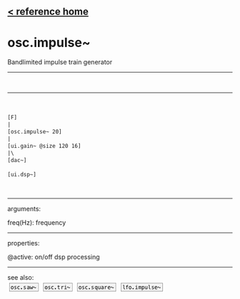 [< reference home](ceammc_lib.html)
---

# osc.impulse~


Bandlimited impulse train generator

---

<br>


---


```


[F]
|
[osc.impulse~ 20]
|
[ui.gain~ @size 120 16]
|\
[dac~]

[ui.dsp~]

            
```

---
arguments:

freq(Hz): frequency<br>

---
properties:

@active: on/off dsp
            processing<br>

---
see also:<br>
[![osc.saw~](img/object_osc.saw~.png)](osc.saw~.html)
[![osc.tri~](img/object_osc.tri~.png)](osc.tri~.html)
[![osc.square~](img/object_osc.square~.png)](osc.square~.html)
[![lfo.impulse~](img/object_lfo.impulse~.png)](lfo.impulse~.html)
